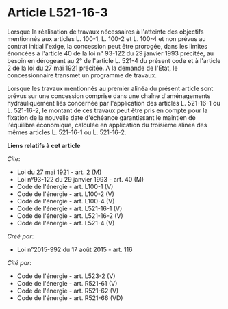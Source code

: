 # Article L521-16-3

Lorsque la réalisation de travaux nécessaires à l'atteinte des objectifs mentionnés aux articles L. 100-1, L. 100-2 et L.
100-4 et non prévus au contrat initial l'exige, la concession peut être prorogée, dans les limites énoncées à l'article 40 de
la loi n° 93-122 du 29 janvier 1993 précitée, au besoin en dérogeant au 2° de l'article L. 521-4 du présent code et à
l'article 2 de la loi du 27 mai 1921 précitée. A la demande de l'Etat, le concessionnaire transmet un programme de travaux. 

Lorsque les travaux mentionnés au premier alinéa du présent article sont prévus sur une concession comprise dans une chaîne
d'aménagements hydrauliquement liés concernée par l'application des articles L. 521-16-1 ou L. 521-16-2, le montant de ces
travaux peut être pris en compte pour la fixation de la nouvelle date d'échéance garantissant le maintien de l'équilibre
économique, calculée en application du troisième alinéa des mêmes articles L. 521-16-1 ou L. 521-16-2.

**Liens relatifs à cet article**

_Cite_:

  - Loi du 27 mai 1921 - art. 2 (M)
  - Loi n°93-122 du 29 janvier 1993 - art. 40 (M)
  - Code de l'énergie - art. L100-1 (V)
  - Code de l'énergie - art. L100-2 (V)
  - Code de l'énergie - art. L100-4 (V)
  - Code de l'énergie - art. L521-16-1 (V)
  - Code de l'énergie - art. L521-16-2 (V)
  - Code de l'énergie - art. L521-4 (V)

_Créé par_:

  - Loi n°2015-992 du 17 août 2015 - art. 116

_Cité par_:

  - Code de l'énergie - art. L523-2 (V)
  - Code de l'énergie - art. R521-61 (V)
  - Code de l'énergie - art. R521-62 (V)
  - Code de l'énergie - art. R521-66 (VD)
